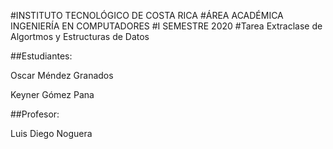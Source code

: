 #INSTITUTO TECNOLÓGICO DE COSTA RICA
#ÁREA ACADÉMICA INGENIERÍA EN COMPUTADORES
#I SEMESTRE 2020
#Tarea Extraclase de Algortmos y Estructuras de Datos


##Estudiantes:

Oscar Méndez Granados

Keyner Gómez Pana

##Profesor:

Luis Diego Noguera
